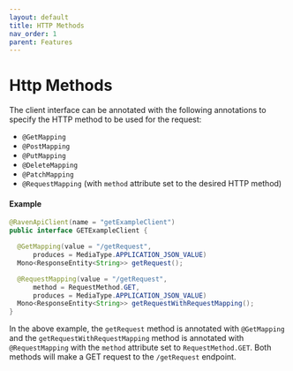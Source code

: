 ```yaml
---
layout: default
title: HTTP Methods
nav_order: 1
parent: Features
---
```


# Http Methods

The client interface can be annotated with the following annotations to specify the HTTP method to
be used for the
request:

- `@GetMapping`
- `@PostMapping`
- `@PutMapping`
- `@DeleteMapping`
- `@PatchMapping`
- `@RequestMapping` (with `method` attribute set to the desired HTTP method)

#### Example

```java
@RavenApiClient(name = "getExampleClient")
public interface GETExampleClient {

  @GetMapping(value = "/getRequest",
      produces = MediaType.APPLICATION_JSON_VALUE)
  Mono<ResponseEntity<String>> getRequest();

  @RequestMapping(value = "/getRequest",
      method = RequestMethod.GET,
      produces = MediaType.APPLICATION_JSON_VALUE)
  Mono<ResponseEntity<String>> getRequestWithRequestMapping();
}
```

In the above example, the `getRequest` method is annotated with `@GetMapping` and the `getRequestWithRequestMapping` method is annotated with `@RequestMapping` with the `method` attribute set to `RequestMethod.GET`. Both methods will make a GET request to the `/getRequest` endpoint.

